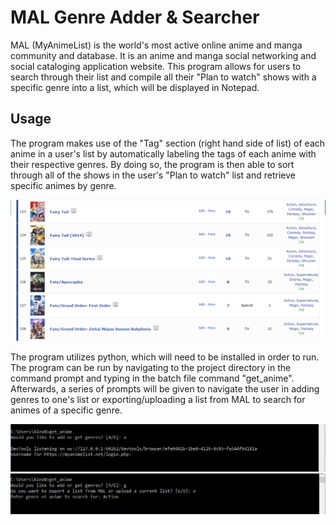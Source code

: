 # MAL Genre Adder & Searcher
MAL (MyAnimeList) is the world's most active online anime and manga community and database. It is an anime and manga social networking and social cataloging application website. This program allows for users to search through their list and compile all their "Plan to watch" shows with a specific genre into a list, which will be displayed in Notepad.

## Usage
The program makes use of the "Tag" section (right hand side of list) of each anime in a user's list by automatically labeling the tags of each anime with their respective genres. By doing so, the program is then able to sort through all of the shows in the user's "Plan to watch" list and retrieve specific animes by genre.

![MAL list showing tags](images/MAL_tags.PNG)

The program utilizes python, which will need to be installed in order to run.
The program can be run by navigating to the project directory in the command prompt and typing in the batch file command "get_anime". Afterwards, a series of prompts will be given to navigate the user in adding genres to one's list or exporting/uploading a list from MAL to search for animes of a specific genre.

![Command prompt command to add genres](images/Instructions_to_add.PNG)
![Command prompt command to get genres](images/Instructions_to_get.PNG)

